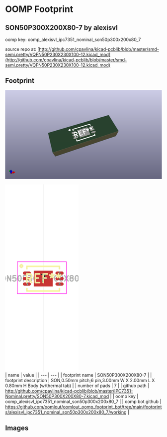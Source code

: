# OOMP Footprint  
## SON50P300X200X80-7  by alexisvl  
  
oomp key: oomp_alexisvl_ipc7351_nominal_son50p300x200x80_7  
  
source repo at: [http://github.com/cpavlina/kicad-pcblib/blob/master/smd-semi.pretty/VQFN50P230X230X100-12.kicad_mod](http://github.com/cpavlina/kicad-pcblib/blob/master/smd-semi.pretty/VQFN50P230X230X100-12.kicad_mod)  
## Footprint  
  
[![working_kicad_pcb_3d.png](working_kicad_pcb_3d_600.png)](working_kicad_pcb_3d.png)  
  
[![working.png](working_600.png)](working.png)  
| name | value | 
| --- | --- | 
| footprint name | SON50P300X200X80-7 | 
| footprint description | SON,0.50mm pitch;6 pin,3.00mm W X 2.00mm L X 0.80mm H Body (w/thermal tab) | 
| number of pads | 7 | 
| github path | http://github.com/cpavlina/kicad-pcblib/blob/master/IPC7351-Nominal.pretty/SON50P300X200X80-7.kicad_mod | 
| oomp key | oomp_alexisvl_ipc7351_nominal_son50p300x200x80_7 | 
| oomp bot github | https://github.com/oomlout/oomlout_oomp_footprint_bot/tree/main/footprints/alexisvl_ipc7351_nominal_son50p300x200x80_7/working | 
## Images  
